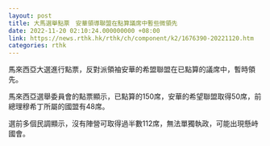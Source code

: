 ```yaml
---
layout: post
title: 大馬選舉點票　安華領導聯盟在點算議席中暫些微領先
date: 2022-11-20 02:10:24.000000000 +08:00
link: https://news.rthk.hk/rthk/ch/component/k2/1676390-20221120.htm
categories: rthk
---
```


馬來西亞大選進行點票，反對派領袖安華的希盟聯盟在已點算的議席中，暫時領先。

馬來西亞選舉委員會的點票顯示，已點算的150席，安華的希望聯盟取得50席，前總理穆希丁所屬的國盟有48席。

選前多個民調顯示，沒有陣營可取得過半數112席，無法單獨執政，可能出現懸峙國會。
